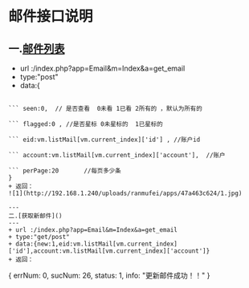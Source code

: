 # 邮件接口说明
一.[邮件列表]()
---
+ url :/index.php?app=Email&m=Index&a=get_email
+ type:"post"
+ data:{
``` folder:0,  //文件夹类型 0收件夹 1草稿夹 2发件夹 3删除夹 4垃圾箱  

``` seen:0,  // 是否查看  0未看 1已看 2所有的 ，默认为所有的  

``` flagged:0 , //是否星标 0未星标的  1已星标的  

``` eid:vm.listMail[vm.current_index]['id'] , //账户id

``` account:vm.listMail[vm.current_index]['account'],  //账户

``` perPage:20       //每页多少条
}
+ 返回：
![1](http://192.168.1.240/uploads/ranmufei/apps/47a463c624/1.jpg)

---
二.[获取新邮件]()
---
+ url :/index.php?app=Email&m=Index&a=get_email
+ type:"get/post"
+ data:{new:1,eid:vm.listMail[vm.current_index]['id'],account:vm.listMail[vm.current_index]['account']}
+ 返回：
````
{
    errNum: 0,
    sucNum: 26,
    status: 1,
    info: "更新邮件成功！！"
    }
````